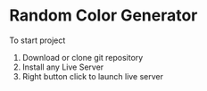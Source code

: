# Random Color Generator

To start project

1. Download or clone git repository
2. Install any Live Server
3. Right button click to launch live server
